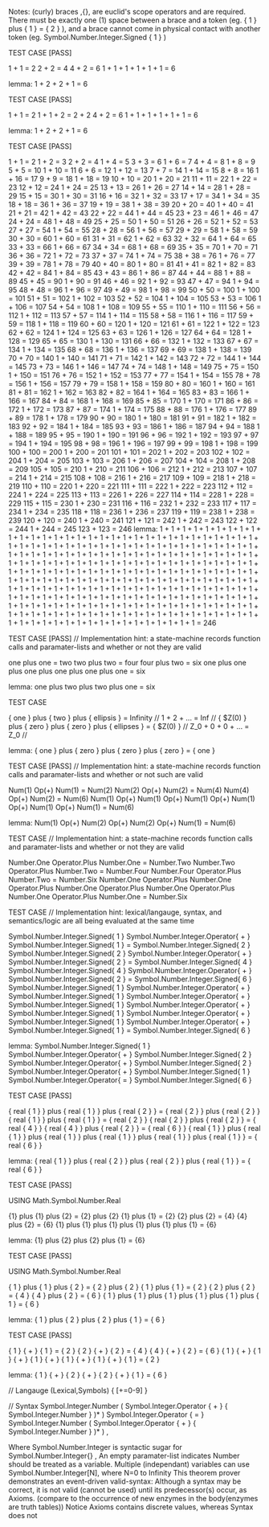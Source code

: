 
Notes: (curly) braces ,{}, are euclid's scope operators and are required. There must be exactly one (1) space between a brace and a token (eg. { 1 } plus { 1 } = { 2 } ),
and a brace cannot come in physical contact with another token (eg. Symbol.Number.Integer.Signed { 1 } )

TEST CASE  [PASS]

1 + 1 = 2
2 + 2 = 4
4 + 2 = 6
1 + 1 + 1 + 1 + 1 + 1 = 6

lemma: 1 + 2 + 2 + 1 = 6


TEST CASE  [PASS]

1 + 1 = 2
1 + 1 + 2 = 2 + 2
4 + 2 = 6
1 + 1 + 1 + 1 + 1 + 1 = 6

lemma: 1 + 2 + 2 + 1 = 6


TEST CASE  [PASS]

1 + 1 = 2
1 + 2 = 3
2 + 2 = 4
1 + 4 = 5
3 + 3 = 6
1 + 6 = 7
4 + 4 = 8
1 + 8 = 9
5 + 5 = 10
1 + 10 = 11
6 + 6 = 12
1 + 12 = 13
7 + 7 = 14
1 + 14 = 15
8 + 8 = 16
1 + 16 = 17
9 + 9 = 18
1 + 18 = 19
10 + 10 = 20
1 + 20 = 21
11 + 11 = 22
1 + 22 = 23
12 + 12 = 24
1 + 24 = 25
13 + 13 = 26
1 + 26 = 27
14 + 14 = 28
1 + 28 = 29
15 + 15 = 30
1 + 30 = 31
16 + 16 = 32
1 + 32 = 33
17 + 17 = 34
1 + 34 = 35
18 + 18 = 36
1 + 36 = 37
19 + 19 = 38
1 + 38 = 39
20 + 20 = 40
1 + 40 = 41
21 + 21 = 42
1 + 42 = 43
22 + 22 = 44
1 + 44 = 45
23 + 23 = 46
1 + 46 = 47
24 + 24 = 48
1 + 48 = 49
25 + 25 = 50
1 + 50 = 51
26 + 26 = 52
1 + 52 = 53
27 + 27 = 54
1 + 54 = 55
28 + 28 = 56
1 + 56 = 57
29 + 29 = 58
1 + 58 = 59
30 + 30 = 60
1 + 60 = 61
31 + 31 = 62
1 + 62 = 63
32 + 32 = 64
1 + 64 = 65
33 + 33 = 66
1 + 66 = 67
34 + 34 = 68
1 + 68 = 69
35 + 35 = 70
1 + 70 = 71
36 + 36 = 72
1 + 72 = 73
37 + 37 = 74
1 + 74 = 75
38 + 38 = 76
1 + 76 = 77
39 + 39 = 78
1 + 78 = 79
40 + 40 = 80
1 + 80 = 81
41 + 41 = 82
1 + 82 = 83
42 + 42 = 84
1 + 84 = 85
43 + 43 = 86
1 + 86 = 87
44 + 44 = 88
1 + 88 = 89
45 + 45 = 90
1 + 90 = 91
46 + 46 = 92
1 + 92 = 93
47 + 47 = 94
1 + 94 = 95
48 + 48 = 96
1 + 96 = 97
49 + 49 = 98
1 + 98 = 99
50 + 50 = 100
1 + 100 = 101
51 + 51 = 102
1 + 102 = 103
52 + 52 = 104
1 + 104 = 105
53 + 53 = 106
1 + 106 = 107
54 + 54 = 108
1 + 108 = 109
55 + 55 = 110
1 + 110 = 111
56 + 56 = 112
1 + 112 = 113
57 + 57 = 114
1 + 114 = 115
58 + 58 = 116
1 + 116 = 117
59 + 59 = 118
1 + 118 = 119
60 + 60 = 120
1 + 120 = 121
61 + 61 = 122
1 + 122 = 123
62 + 62 = 124
1 + 124 = 125
63 + 63 = 126
1 + 126 = 127
64 + 64 = 128
1 + 128 = 129
65 + 65 = 130
1 + 130 = 131
66 + 66 = 132
1 + 132 = 133
67 + 67 = 134
1 + 134 = 135
68 + 68 = 136
1 + 136 = 137
69 + 69 = 138
1 + 138 = 139
70 + 70 = 140
1 + 140 = 141
71 + 71 = 142
1 + 142 = 143
72 + 72 = 144
1 + 144 = 145
73 + 73 = 146
1 + 146 = 147
74 + 74 = 148
1 + 148 = 149
75 + 75 = 150
1 + 150 = 151
76 + 76 = 152
1 + 152 = 153
77 + 77 = 154
1 + 154 = 155
78 + 78 = 156
1 + 156 = 157
79 + 79 = 158
1 + 158 = 159
80 + 80 = 160
1 + 160 = 161
81 + 81 = 162
1 + 162 = 163
82 + 82 = 164
1 + 164 = 165
83 + 83 = 166
1 + 166 = 167
84 + 84 = 168
1 + 168 = 169
85 + 85 = 170
1 + 170 = 171
86 + 86 = 172
1 + 172 = 173
87 + 87 = 174
1 + 174 = 175
88 + 88 = 176
1 + 176 = 177
89 + 89 = 178
1 + 178 = 179
90 + 90 = 180
1 + 180 = 181
91 + 91 = 182
1 + 182 = 183
92 + 92 = 184
1 + 184 = 185
93 + 93 = 186
1 + 186 = 187
94 + 94 = 188
1 + 188 = 189
95 + 95 = 190
1 + 190 = 191
96 + 96 = 192
1 + 192 = 193
97 + 97 = 194
1 + 194 = 195
98 + 98 = 196
1 + 196 = 197
99 + 99 = 198
1 + 198 = 199
100 + 100 = 200
1 + 200 = 201
101 + 101 = 202
1 + 202 = 203
102 + 102 = 204
1 + 204 = 205
103 + 103 = 206
1 + 206 = 207
104 + 104 = 208
1 + 208 = 209
105 + 105 = 210
1 + 210 = 211
106 + 106 = 212
1 + 212 = 213
107 + 107 = 214
1 + 214 = 215
108 + 108 = 216
1 + 216 = 217
109 + 109 = 218
1 + 218 = 219
110 + 110 = 220
1 + 220 = 221
111 + 111 = 222
1 + 222 = 223
112 + 112 = 224
1 + 224 = 225
113 + 113 = 226
1 + 226 = 227
114 + 114 = 228
1 + 228 = 229
115 + 115 = 230
1 + 230 = 231
116 + 116 = 232
1 + 232 = 233
117 + 117 = 234
1 + 234 = 235
118 + 118 = 236
1 + 236 = 237
119 + 119 = 238
1 + 238 = 239
120 + 120 = 240
1 + 240 = 241
121 + 121 = 242
1 + 242 = 243
122 + 122 = 244
1 + 244 = 245
123 + 123 = 246
lemma: 1 + 1 + 1 + 1 + 1 + 1 + 1 + 1 + 1 + 1 + 1 + 1 + 1 + 1 + 1 + 1 + 1 + 1 + 1 + 1 + 1 + 1 + 1 + 1 + 1 + 1 + 1 + 1 + 1 + 1 + 1 + 1 + 1 + 1 + 1 + 1 + 1 + 1 + 1 + 1 + 1 + 1 + 1 + 1 + 1 + 1 + 1 + 1 + 1 + 1 + 1 + 1 + 1 + 1 + 1 + 1 + 1 + 1 + 1 + 1 + 1 + 1 + 1 + 1 + 1 + 1 + 1 + 1 + 1 + 1 + 1 + 1 + 1 + 1 + 1 + 1 + 1 + 1 + 1 + 1 + 1 + 1 + 1 + 1 + 1 + 1 + 1 + 1 + 1 + 1 + 1 + 1 + 1 + 1 + 1 + 1 + 1 + 1 + 1 + 1 + 1 + 1 + 1 + 1 + 1 + 1 + 1 + 1 + 1 + 1 + 1 + 1 + 1 + 1 + 1 + 1 + 1 + 1 + 1 + 1 + 1 + 1 + 1 + 1 + 1 + 1 + 1 + 1 + 1 + 1 + 1 + 1 + 1 + 1 + 1 + 1 + 1 + 1 + 1 + 1 + 1 + 1 + 1 + 1 + 1 + 1 + 1 + 1 + 1 + 1 + 1 + 1 + 1 + 1 + 1 + 1 + 1 + 1 + 1 + 1 + 1 + 1 + 1 + 1 + 1 + 1 + 1 + 1 + 1 + 1 + 1 + 1 + 1 + 1 + 1 + 1 + 1 + 1 + 1 + 1 + 1 + 1 + 1 + 1 + 1 + 1 + 1 + 1 + 1 + 1 + 1 + 1 + 1 + 1 + 1 + 1 + 1 + 1 + 1 + 1 + 1 + 1 + 1 + 1 + 1 + 1 + 1 + 1 + 1 + 1 + 1 + 1 + 1 + 1 + 1 + 1 + 1 + 1 + 1 + 1 + 1 + 1 + 1 + 1 + 1 + 1 + 1 + 1 + 1 + 1 + 1 + 1 + 1 + 1 + 1 + 1 + 1 + 1 + 1 + 1 + 1 + 1 + 1 + 1 + 1 + 1 = 246


TEST CASE  [PASS] // Implementation hint: a state-machine records function calls and paramater-lists and whether or not they are valid

one plus one = two
two plus two = four
four plus two = six
one plus one plus one plus one plus one plus one = six

lemma: one plus two plus two plus one = six


TEST CASE

{ one } plus { two } plus { ellipsis } = Infinity  // 1 + 2 + ... = Inf //
{ $Z(0) } plus { zero } plus { zero } plus { ellipses } = { $Z(0) } // Z_0 + 0 + 0 + ... = Z_0 //

lemma: { one } plus { zero } plus { zero } plus { zero } = { one }


TEST CASE [PASS] // Implementation hint: a state-machine records function calls and paramater-lists and whether or not such are valid

Num(1) Op(+) Num(1) = Num(2)
Num(2) Op(+) Num(2) = Num(4)
Num(4) Op(+) Num(2) = Num(6)
Num(1) Op(+) Num(1) Op(+) Num(1) Op(+) Num(1) Op(+) Num(1) Op(+) Num(1) = Num(6)

lemma: Num(1) Op(+) Num(2) Op(+) Num(2) Op(+) Num(1) = Num(6)


TEST CASE // Implementation hint: a state-machine records function calls and paramater-lists and whether or not they are valid

Number.One Operator.Plus Number.One = Number.Two
Number.Two Operator.Plus Number.Two = Number.Four
Number.Four Operator.Plus Number.Two = Number.Six
Number.One Operator.Plus Number.One Operator.Plus Number.One Operator.Plus Number.One Operator.Plus Number.One Operator.Plus Number.One = Number.Six


TEST CASE // Implementation hint: lexical/langauge, syntax, and semantics/logic are all being evaluated at the same time

Symbol.Number.Integer.Signed{ 1 } Symbol.Number.Integer.Operator{ + } Symbol.Number.Integer.Signed{ 1 } = Symbol.Number.Integer.Signed{ 2 }
Symbol.Number.Integer.Signed{ 2 } Symbol.Number.Integer.Operator{ + } Symbol.Number.Integer.Signed{ 2 } = Symbol.Number.Integer.Signed{ 4 }
Symbol.Number.Integer.Signed{ 4 } Symbol.Number.Integer.Operator{ + } Symbol.Number.Integer.Signed{ 2 } = Symbol.Number.Integer.Signed{ 6 }
Symbol.Number.Integer.Signed{ 1 } Symbol.Number.Integer.Operator{ + } Symbol.Number.Integer.Signed{ 1 } Symbol.Number.Integer.Operator{ + } Symbol.Number.Integer.Signed{ 1 } Symbol.Number.Integer.Operator{ + } Symbol.Number.Integer.Signed{ 1 } Symbol.Number.Integer.Operator{ + } Symbol.Number.Integer.Signed{ 1 } Symbol.Number.Integer.Operator{ + } Symbol.Number.Integer.Signed{ 1 } = Symbol.Number.Integer.Signed{ 6 }

lemma: Symbol.Number.Integer.Signed{ 1 } Symbol.Number.Integer.Operator{ + } Symbol.Number.Integer.Signed{ 2 } Symbol.Number.Integer.Operator{ + } Symbol.Number.Integer.Signed{ 2 } Symbol.Number.Integer.Operator{ + } Symbol.Number.Integer.Signed{ 1 } Symbol.Number.Integer.Operator{ = } Symbol.Number.Integer.Signed{ 6 }


TEST CASE [PASS]

{ real { 1 } } plus { real { 1 } } plus { real { 2 } } = { real { 2 } } plus { real { 2 } }
{ real { 1 } } plus { real { 1 } } = { real { 2 } }
{ real { 2 } } plus { real { 2 } } = { real { 4 } }
{ real { 4 } } plus { real { 2 } } = { real { 6 } }
{ real { 1 } } plus { real { 1 } } plus { real { 1 } } plus { real { 1 } } plus { real { 1 } } plus { real { 1 } } = { real { 6 } }

lemma: { real { 1 } } plus { real { 2 } } plus { real { 2 } } plus { real { 1 } } = { real { 6 } }


TEST CASE [PASS]

USING Math.Symbol.Number.Real

{1} plus {1} plus {2} = {2} plus {2}
{1} plus {1} = {2}
{2} plus {2} = {4}
{4} plus {2} = {6}
{1} plus {1} plus {1} plus {1} plus {1} plus {1} = {6}

lemma: {1} plus {2} plus {2} plus {1} = {6}


TEST CASE [PASS]

USING Math.Symbol.Number.Real

{ 1 } plus { 1 } plus { 2 } = { 2 } plus { 2 }
{ 1 } plus { 1 } = { 2 }
{ 2 } plus { 2 } = { 4 }
{ 4 } plus { 2 } = { 6 }
{ 1 } plus { 1 } plus { 1 } plus { 1 } plus { 1 } plus { 1 } = { 6 }

lemma: { 1 } plus { 2 } plus { 2 } plus { 1 } = { 6 }


TEST CASE [PASS]

{ 1 } { + } { 1 } = { 2 }
{ 2 } { + } { 2 } = { 4 }
{ 4 } { + } { 2 } = { 6 }
{ 1 } { + } { 1 } { + } { 1 } { + } { 1 } { + } { 1 } { + } { 1 } = { 2 }

lemma: { 1 } { + } { 2 } { + } { 2 } { + } { 1 } = { 6 }

// Langauge (Lexical,Symbols)
{ [+=0-9] }

// Syntax
Symbol.Integer.Number ( Symbol.Integer.Operator { + } { Symbol.Integer.Number } )* ) Symbol.Integer.Operator { = } Symbol.Integer.Number ( Symbol.Integer.Operator { + } { Symbol.Integer.Number } )* ) ,

Where Symbol.Number.Integer is syntactic sugar for Symbol.Number.Integer{} , An empty paramater-list indicates Number should be treated as a variable. 
Multiple (independant) variables can use Symbol.Number.Integer[N], where N=0 to Infinity
This theorem prover demonstrates an event-driven valid-syntax: 
Although a syntax may be correct, it is not valid (cannot be used) until its predecessor(s) occur, as Axioms. (compare to the occurrence of new enzymes in the body(enzymes are truth tables))
Notice Axioms contains discrete values, whereas Syntax does not


